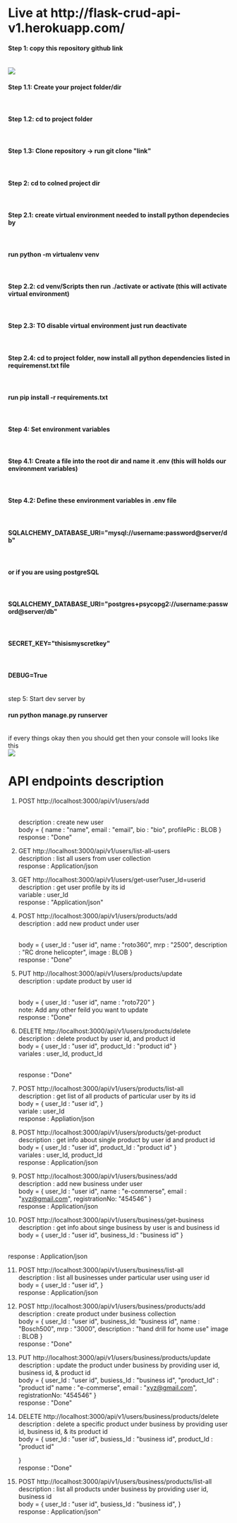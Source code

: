 <h1><b>Live at http://flask-crud-api-v1.herokuapp.com/</b></h1>

<h4>Step 1: copy this repository github link</h4>
<br>
<img src="https://github.com/saurabh-kumar88/flask-crud-api-v1/blob/main/docs/clone%20repo.png">
<br>
<h4>Step 1.1: Create your project folder/dir</h4>
<br>
<h4>Step 1.2: cd to project folder</h4>
<br>
<h4>Step 1.3: Clone repository -> run git clone "link"</h4>
<br>
<h4>Step 2: cd to colned project dir</h4>
<br>
<h4>Step 2.1: create virtual environment needed to install python dependecies by</h4>
<br>
<h4>run python -m virtualenv venv</h4>
<br>
<h4>Step 2.2: cd venv/Scripts then run ./activate or activate (this will activate virtual environment)</h4>
<br>
<h4>Step 2.3: TO disable virtual environment just run deactivate</h4>
<br>
<h4>Step 2.4: cd to project folder, now install all python dependencies listed in requiremenst.txt file</h4>
<br>
<h4>run pip install -r requirements.txt</h4>
<br>
<h4>Step 4: Set environment variables</h4>
<br>
<h4>Step 4.1: Create a file into the root dir and name it .env (this will holds our environment variables)</h4>
<br>
<h4>Step 4.2: Define these environment variables in .env file</h4>
<br>
<h4>SQLALCHEMY_DATABASE_URI="mysql://username:password@server/db"</h4>
<br>
<h4>or if you are using postgreSQL</h4>
<br>
<h4>SQLALCHEMY_DATABASE_URI="postgres+psycopg2://username:password@server/db"</h4>
<br>
<h4>SECRET_KEY="thisismyscretkey"</h4>
<br>
<h4>DEBUG=True</h4>
<br>
step 5: Start dev server by
<br>
<h4>run python manage.py runserver</h4>
<br>
if every things okay then you should get then your console will looks like this
<br>
<img src="https://github.com/saurabh-kumar88/flask-crud-api-v1/blob/main/docs/console%20running%20dev%20server.png">
<br>
<h1>API endpoints description</h1>

1. POST http://localhost:3000/api/v1/users/add

   <br>
   description : create new user

   <br>
   body = {
   name : "name",
   email : "email",
   bio : "bio",
   profilePic : BLOB
   }
    <br>
   response : "Done"

2. GET http://localhost:3000/api/v1/users/list-all-users
   <br>
   description : list all users from user collection
   <br>
   response : Application/json

3. GET http://localhost:3000/api/v1/users/get-user?user_Id=userid
   <br>
   description : get user profile by its id
   <br>
   variable : user_Id
   <br>
   response : "Application/json"

4. POST http://localhost:3000/api/v1/users/products/add
   <br>
   description : add new product under user

   <br>
   body = {
   user_Id : "user id",
   name : "roto360",
   mrp : "2500",
   description : "RC drone helicopter",
   image : BLOB
   }
   <br>
   response : "Done"

5. PUT http://localhost:3000/api/v1/users/products/update
   <br>
   description : update product by user id

   <br>
   body = {
   user_Id : "user id",
   name : "roto720"
   }
   <br>
   note: Add any other feild you want to update
   <br>
   response : "Done"

6. DELETE http://localhost:3000/api/v1/users/products/delete
   <br>
   description : delete product by user id, and product id
   <br>
   body = {
   user_Id : "user id",
   product_Id : "product id"
   }
   <br>
   variales : user_Id, product_Id

   <br>
   response : "Done"

7. POST http://localhost:3000/api/v1/users/products/list-all
   <br>
   description : get list of all products of particular user by its id
   <br>
   body = {
   user_Id : "user id",
   }
   <br>
   variale : user_Id
   <br>
   response : Appliation/json

8. POST http://localhost:3000/api/v1/users/products/get-product
   <br>
   description : get info about single product by user id and product id
   <br>
   body = {
   user_Id : "user id",
   product_Id : "product id"
   }
   <br>
   variales : user_Id, product_Id
   <br>
   response : Application/json

9. POST http://localhost:3000/api/v1/users/business/add
   <br>
   description : add new business under user
   <br>
   body = {
   user_Id : "user id",
   name : "e-commerse",
   email : "xyz@gmail.com",
   registrationNo: "454546"
   }
   <br>
   response : Application/json

10. POST http://localhost:3000/api/v1/users/business/get-business
    <br>
    description : get info about singe business by user is and business id
    <br>
    body = {
    user_Id : "user id",
    business_Id : "business id"
    }

<br>
response : Application/json

11. POST http://localhost:3000/api/v1/users/business/list-all
    <br>
    description : list all businesses under particular user using user id
    <br>
    body = {
    user_Id : "user id",
    }
    <br>
    response : Application/json

12. POST http://localhost:3000/api/v1/users/business/products/add
    <br>
    description : create product under business collection
    <br>
    body = {
    user_Id : "user id",
    business_Id: "business id",
    name : "Bosch500",
    mrp : "3000",
    description : "hand drill for home use"
    image : BLOB
    }
    <br>
    response : "Done"

13. PUT http://localhost:3000/api/v1/users/business/products/update
    <br>
    description : update the product under business by providing user id, business id, & product id
    <br>
    body = {
    user_Id : "user id",
    busiess_Id : "business id",
    "product_Id" : "product id"
    name : "e-commerse",
    email : "xyz@gmail.com",
    registrationNo: "454546"
    }
    <br>
    response : "Done"

14. DELETE http://localhost:3000/api/v1/users/business/products/delete
    <br>
    description : delete a specific product under business by providing user id, business id, & its product id
    <br>
    body = {
    user_Id : "user id",
    busiess_Id : "business id",
    product_Id : "product id"

    }
    <br>
    response : "Done"

15. POST http://localhost:3000/api/v1/users/business/products/list-all
    <br>
    description : list all products under business by providing user id, business id
    <br>
    body = {
    user_Id : "user id",
    busiess_Id : "business id",
    }
    <br>
    response : Application/json"

